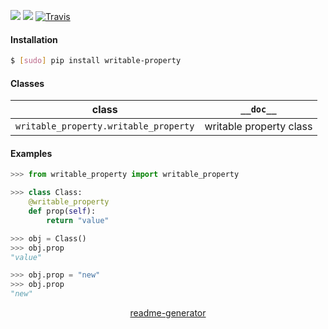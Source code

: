 <!--
https://pypi.org/project/readme-generator/
-->

[![](https://img.shields.io/pypi/pyversions/writable-property.svg?longCache=True)](https://pypi.org/project/writable-property/)
[![](https://img.shields.io/pypi/v/writable-property.svg?maxAge=3600)](https://pypi.org/project/writable-property/)
[![Travis](https://api.travis-ci.org/looking-for-a-job/writable-property.py.svg?branch=master)](https://travis-ci.org/looking-for-a-job/writable-property.py/)

#### Installation
```bash
$ [sudo] pip install writable-property
```

#### Classes
class|`__doc__`
-|-
`writable_property.writable_property` |writable property class

#### Examples
```python
>>> from writable_property import writable_property

>>> class Class:
    @writable_property
    def prop(self):
        return "value"

>>> obj = Class()
>>> obj.prop
"value"

>>> obj.prop = "new"
>>> obj.prop
"new"
```

<p align="center">
    <a href="https://pypi.org/project/readme-generator/">readme-generator</a>
</p>